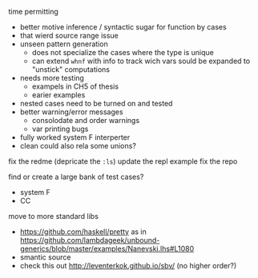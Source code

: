 
time permitting
* better motive inference / syntactic sugar for function by cases
* that wierd source range issue
* unseen pattern generation
  * does not specialize the cases where the type is unique
  * can extend `whnf` with info to track wich vars sould be expanded to "unstick" computations
* needs more testing
  * exampels in CH5 of thesis
  * earier examples
* nested cases need to be turned on and tested
* better warning/error messages
  * consolodate and order warnings
  * var printing bugs
* fully worked system F interperter
* clean could also rela some unions?




fix the redme (depricate the `:ls`) update the repl example
fix the repo

find or create a large bank of test cases?
* system F
* CC

move to more standard libs
* https://github.com/haskell/pretty as in https://github.com/lambdageek/unbound-generics/blob/master/examples/Nanevski.lhs#L1080
* smantic source
* check this out http://leventerkok.github.io/sbv/ (no higher order?)
